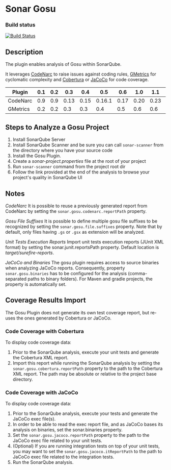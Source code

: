 Sonar Gosu
==========

### Build status

[![Build Status](https://travis-ci.org/enoviti/sonar-gosu.svg?branch=master)](https://travis-ci.org/enoviti/sonar-gosu)

## Description
The plugin enables analysis of Gosu within SonarQube.

It leverages [CodeNarc](http://codenarc.sourceforge.net/) to raise issues against coding rules, [GMetrics](http://gmetrics.sourceforge.net/) for cyclomatic complexity and [Cobertura](http://cobertura.sourceforge.net/) or [JaCoCo](http://www.eclemma.org/jacoco/) for code coverage.

Plugin   | 0.1 | 0.2 | 0.3  | 0.4  | 0.5    | 0.6  | 1.0  | 1.1  | 1.1.1 | 1.2  | 1.3    | 1.3.1  | 1.4
---------|-----|-----|------|------|--------|------|------|------|-------|------|--------|--------|-------
CodeNarc | 0.9 | 0.9 | 0.13 | 0.15 | 0.16.1 | 0.17 | 0.20 | 0.23 | 0.23  | 0.24 | 0.24.1 | 0.24.1 | 0.25.2
GMetrics | 0.2 | 0.2 | 0.3  | 0.3  | 0.4    | 0.5  | 0.6  | 0.6  | 0.7   | 0.7  | 0.7    | 0.7    | 0.7

## Steps to Analyze a Gosu Project
1. Install SonarQube Server
1. Install SonarQube Scanner and be sure you can call `sonar-scanner` from the directory where you have your source code
1. Install the Gosu Plugin.
1. Create a _sonar-project.properties_ file at the root of your project
1. Run `sonar-scanner` command from the project root dir
1. Follow the link provided at the end of the analysis to browse your project's quality in SonarQube UI

## Notes
*CodeNarc*
It is possible to reuse a previously generated report from CodeNarc by setting the `sonar.gosu.codenarc.reportPath` property.

*Gosu File Suffixes*
It is possible to define multiple gosu file suffixes to be recognized by setting the `sonar.gosu.file.suffixes` property. Note that by default, only files having `.gs` or `.gsx` as extension will be analyzed.

*Unit Tests Execution Reports*
Import unit tests execution reports (JUnit XML format) by setting the sonar.junit.reportsPath property. Default location is _target/surefire-reports_.

*JaCoCo and Binaries*
The gosu plugin requires access to source binaries when analyzing JaCoCo reports. Consequently, property `sonar.gosu.binaries` has to be configured for the analysis (comma-separated paths to binary folders). For Maven and gradle projects, the property is automatically set.

## Coverage Results Import
The Gosu Plugin does not generate its own test coverage report, but re-uses the ones generated by Cobertura or JaCoCo. 

### Code Coverage with Cobertura
To display code coverage data:

1. Prior to the SonarQube analysis, execute your unit tests and generate the Cobertura XML report.
1. Import this report while running the SonarQube analysis by setting the `sonar.gosu.cobertura.reportPath` property to the path to the Cobertura XML report. The path may be absolute or relative to the project base directory.

### Code Coverage with JaCoCo
To display code coverage data:

1. Prior to the SonarQube analysis, execute your tests and generate the JaCoCo exec file(s).
1. In order to be able to read the exec report file, and as JaCoCo bases its analysis on binaries, set the sonar.binaries property.
1. Set the `sonar.gosu.jacoco.reportPath` property to the path to the JaCoCo exec file related to your unit tests.
1. (Optional) If you are running integration tests on top of your unit tests, you may want to set the `sonar.gosu.jacoco.itReportPath` to the path to JaCoCo exec file related to the integration tests.
1. Run the SonarQube analysis.
